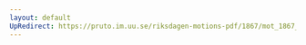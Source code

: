 ```yaml
---
layout: default
UpRedirect: https://pruto.im.uu.se/riksdagen-motions-pdf/1867/mot_1867__ak__172.pdf
---
```

